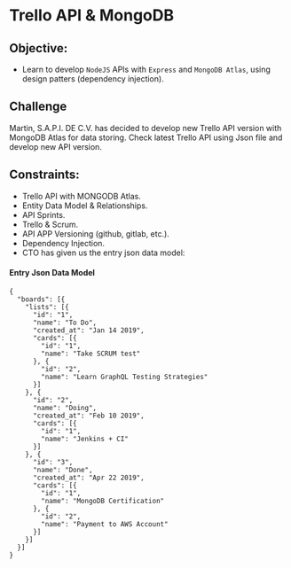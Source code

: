 # Trello API & MongoDB

## Objective: 

- Learn to develop `NodeJS` APIs with `Express` and `MongoDB Atlas`, using design patters (dependency injection).


## Challenge

Martin, S.A.P.I. DE C.V. has decided to develop new Trello API version with MongoDB Atlas for data storing. Check latest Trello API using Json file and develop new API version.


## Constraints:

- Trello API with MONGODB Atlas.
- Entity Data Model & Relationships.
- API Sprints. 
- Trello & Scrum.
- API APP Versioning (github, gitlab, etc.).
- Dependency Injection.
- CTO has given us the entry json data model:

#### Entry Json Data Model

```
{
  "boards": [{
    "lists": [{
      "id": "1",
      "name": "To Do",
      "created_at": "Jan 14 2019",
      "cards": [{
        "id": "1",
        "name": "Take SCRUM test"
      }, {
        "id": "2",
        "name": "Learn GraphQL Testing Strategies"
      }]
    }, {
      "id": "2",
      "name": "Doing",
      "created_at": "Feb 10 2019",
      "cards": [{
        "id": "1",
        "name": "Jenkins + CI"
      }]
    }, {
      "id": "3",
      "name": "Done",
      "created_at": "Apr 22 2019",
      "cards": [{
        "id": "1",
        "name": "MongoDB Certification"
      }, {
        "id": "2",
        "name": "Payment to AWS Account"
      }]
    }]
  }] 
}
```
